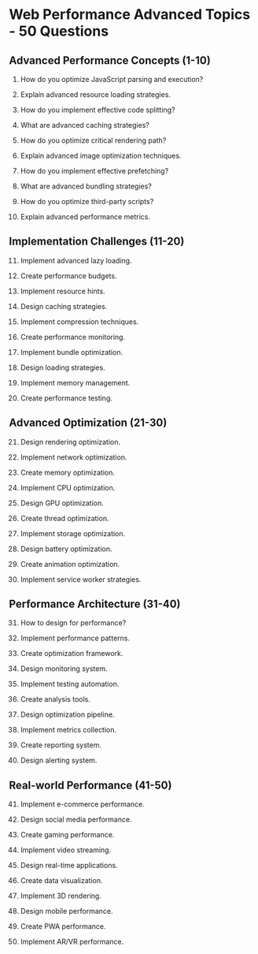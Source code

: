 # Web Performance Advanced Topics - 50 Questions

## Advanced Performance Concepts (1-10)

1. How do you optimize JavaScript parsing and execution?

2. Explain advanced resource loading strategies.

3. How do you implement effective code splitting?

4. What are advanced caching strategies?

5. How do you optimize critical rendering path?

6. Explain advanced image optimization techniques.

7. How do you implement effective prefetching?

8. What are advanced bundling strategies?

9. How do you optimize third-party scripts?

10. Explain advanced performance metrics.

## Implementation Challenges (11-20)

11. Implement advanced lazy loading.

12. Create performance budgets.

13. Implement resource hints.

14. Design caching strategies.

15. Implement compression techniques.

16. Create performance monitoring.

17. Implement bundle optimization.

18. Design loading strategies.

19. Implement memory management.

20. Create performance testing.

## Advanced Optimization (21-30)

21. Design rendering optimization.

22. Implement network optimization.

23. Create memory optimization.

24. Implement CPU optimization.

25. Design GPU optimization.

26. Create thread optimization.

27. Implement storage optimization.

28. Design battery optimization.

29. Create animation optimization.

30. Implement service worker strategies.

## Performance Architecture (31-40)

31. How to design for performance?

32. Implement performance patterns.

33. Create optimization framework.

34. Design monitoring system.

35. Implement testing automation.

36. Create analysis tools.

37. Design optimization pipeline.

38. Implement metrics collection.

39. Create reporting system.

40. Design alerting system.

## Real-world Performance (41-50)

41. Implement e-commerce performance.

42. Design social media performance.

43. Create gaming performance.

44. Implement video streaming.

45. Design real-time applications.

46. Create data visualization.

47. Implement 3D rendering.

48. Design mobile performance.

49. Create PWA performance.

50. Implement AR/VR performance.